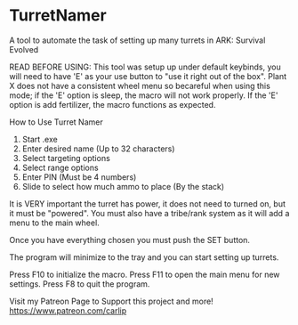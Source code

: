 # TurretNamer
A tool to automate the task of setting up many turrets in ARK: Survival Evolved

READ BEFORE USING: This tool was setup up under default keybinds, you will need to have 'E' as your use button to "use it right out of the box". Plant X does not have a consistent wheel menu so becareful when using this mode; if the 'E' option is sleep, the macro will not work properly. If the 'E' option is add fertilizer, the macro functions as expected.


How to Use Turret Namer

1. Start .exe
2. Enter desired name (Up to 32 characters)
3. Select targeting options
4. Select range options
5. Enter PIN (Must be 4 numbers)
6. Slide to select how much ammo to place (By the stack)

It is VERY important the turret has power, it does not need to turned on, but it must be "powered". You must also have a tribe/rank system as it will add a menu to the main wheel.

Once you have everything chosen you must push the SET button. 

The program will minimize to the tray and you can start setting up turrets.

Press F10 to initialize the macro.
Press F11 to open the main menu for new settings.
Press F8 to quit the program.

Visit my Patreon Page to Support this project and more!
https://www.patreon.com/carlip
